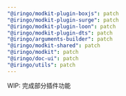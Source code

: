 ```yaml
---
"@iringo/modkit-plugin-boxjs": patch
"@iringo/modkit-plugin-surge": patch
"@iringo/modkit-plugin-loon": patch
"@iringo/modkit-plugin-dts": patch
"@iringo/arguments-builder": patch
"@iringo/modkit-shared": patch
"@iringo/modkit": patch
"@iringo/doc-ui": patch
"@iringo/utils": patch
---
```


WIP: 完成部分插件功能

